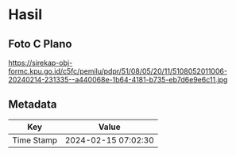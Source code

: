 # Hasil

## Foto C Plano

https://sirekap-obj-formc.kpu.go.id/c5fc/pemilu/pdpr/51/08/05/20/11/5108052011006-20240214-231335--a440068e-1b64-4181-b735-eb7d6e9e6c11.jpg


## Metadata

| Key        | Value               |
| ---------- | ------------------- |
| Time Stamp | 2024-02-15 07:02:30 |



